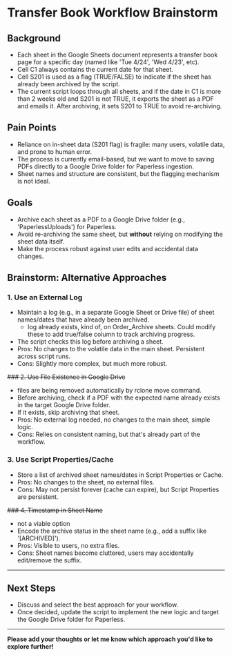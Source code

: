 # Transfer Book Workflow Brainstorm

## Background

- Each sheet in the Google Sheets document represents a transfer book page for a specific day (named like 'Tue 4/24', 'Wed 4/23', etc).
- Cell C1 always contains the current date for that sheet.
- Cell S201 is used as a flag (TRUE/FALSE) to indicate if the sheet has already been archived by the script.
- The current script loops through all sheets, and if the date in C1 is more than 2 weeks old and S201 is not TRUE, it exports the sheet as a PDF and emails it. After archiving, it sets S201 to TRUE to avoid re-archiving.

## Pain Points

- Reliance on in-sheet data (S201 flag) is fragile: many users, volatile data, and prone to human error.
- The process is currently email-based, but we want to move to saving PDFs directly to a Google Drive folder for Paperless ingestion.
- Sheet names and structure are consistent, but the flagging mechanism is not ideal.

## Goals

- Archive each sheet as a PDF to a Google Drive folder (e.g., 'PaperlessUploads') for Paperless.
- Avoid re-archiving the same sheet, but **without** relying on modifying the sheet data itself.
- Make the process robust against user edits and accidental data changes.

## Brainstorm: Alternative Approaches

### 1. Use an External Log

- Maintain a log (e.g., in a separate Google Sheet or Drive file) of sheet names/dates that have already been archived.
  - log already exists, kind of, on Order_Archive sheets. Could modify these to add true/false column to track archiving progress.
- The script checks this log before archiving a sheet.
- Pros: No changes to the volatile data in the main sheet. Persistent across script runs.
- Cons: Slightly more complex, but much more robust.

~~### 2. Use File Existence in Google Drive~~

- files are being removed automatically by rclone move command.
- Before archiving, check if a PDF with the expected name already exists in the target Google Drive folder.
- If it exists, skip archiving that sheet.
- Pros: No external log needed, no changes to the main sheet, simple logic.
- Cons: Relies on consistent naming, but that's already part of the workflow.

### 3. Use Script Properties/Cache

- Store a list of archived sheet names/dates in Script Properties or Cache.
- Pros: No changes to the sheet, no external files.
- Cons: May not persist forever (cache can expire), but Script Properties are persistent.

~~### 4. Timestamp in Sheet Name~~

- not a viable option
- Encode the archive status in the sheet name (e.g., add a suffix like '[ARCHIVED]').
- Pros: Visible to users, no extra files.
- Cons: Sheet names become cluttered, users may accidentally edit/remove the suffix.

---

## Next Steps

- Discuss and select the best approach for your workflow.
- Once decided, update the script to implement the new logic and target the Google Drive folder for Paperless.

---

**Please add your thoughts or let me know which approach you'd like to explore further!**

